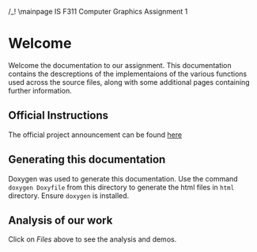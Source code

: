 /\_! \mainpage IS F311 Computer Graphics Assignment 1

# Welcome

Welcome the documentation to our assignment. This documentation contains the descreptions
of the implementaions of the various functions used across the source files, along with some
additional pages containing further information.

## Official Instructions

The official project announcement can be found [here](INSTR.md)

## Generating this documentation

Doxygen was used to generate this documentation. Use the command `doxygen Doxyfile` from this
directory to generate the html files in `html` directory. Ensure `doxygen` is installed.

## Analysis of our work

Click on _Files_ above to see the analysis and demos.
